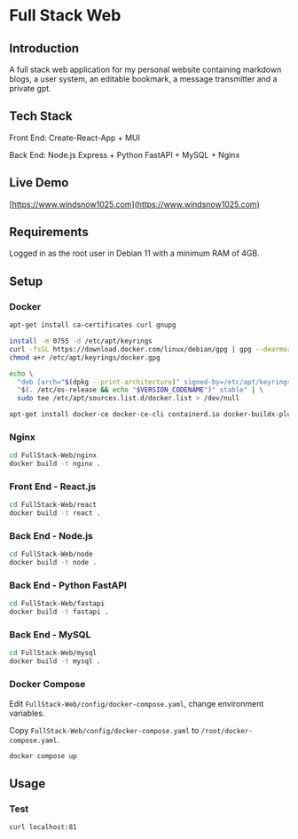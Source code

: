 # Full Stack Web

## Introduction

A full stack web application for my personal website containing markdown blogs, a user system, an editable bookmark, a message transmitter and a private gpt.

## Tech Stack

Front End: Create-React-App + MUI

Back End: Node.js Express + Python FastAPI + MySQL + Nginx

## Live Demo

[https://www.windsnow1025.com](https://www.windsnow1025.com)

## Requirements

Logged in as the root user in Debian 11 with a minimum RAM of 4GB.

## Setup

### Docker

```bash
apt-get install ca-certificates curl gnupg
```

```bash
install -m 0755 -d /etc/apt/keyrings
curl -fsSL https://download.docker.com/linux/debian/gpg | gpg --dearmor -o /etc/apt/keyrings/docker.gpg
chmod a+r /etc/apt/keyrings/docker.gpg
```

```bash
echo \
  "deb [arch="$(dpkg --print-architecture)" signed-by=/etc/apt/keyrings/docker.gpg] https://download.docker.com/linux/debian \
  "$(. /etc/os-release && echo "$VERSION_CODENAME")" stable" | \
  sudo tee /etc/apt/sources.list.d/docker.list > /dev/null
```

```bash
apt-get install docker-ce docker-ce-cli containerd.io docker-buildx-plugin docker-compose-plugin
```

### Nginx

```bash
cd FullStack-Web/nginx
docker build -t nginx .
```

### Front End - React.js

```bash
cd FullStack-Web/react
docker build -t react .
```

### Back End - Node.js

```bash
cd FullStack-Web/node
docker build -t node .
```

### Back End - Python FastAPI

```bash
cd FullStack-Web/fastapi
docker build -t fastapi .
```

### Back End - MySQL

```bash
cd FullStack-Web/mysql
docker build -t mysql .
```

### Docker Compose

Edit `FullStack-Web/config/docker-compose.yaml`, change environment variables.

Copy `FullStack-Web/config/docker-compose.yaml` to `/root/docker-compose.yaml`.

```bash
docker compose up
```

## Usage

### Test

```bash
curl localhost:81
```
